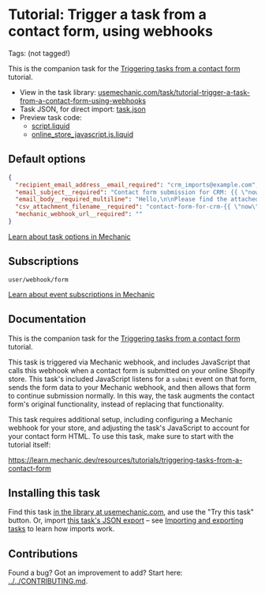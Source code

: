 # Tutorial: Trigger a task from a contact form, using webhooks

Tags: (not tagged!)

This is the companion task for the [Triggering tasks from a contact form](https://learn.mechanic.dev/resources/tutorials/triggering-tasks-from-a-contact-form) tutorial.

* View in the task library: [usemechanic.com/task/tutorial-trigger-a-task-from-a-contact-form-using-webhooks](https://usemechanic.com/task/tutorial-trigger-a-task-from-a-contact-form-using-webhooks)
* Task JSON, for direct import: [task.json](../../tasks/tutorial-trigger-a-task-from-a-contact-form-using-webhooks.json)
* Preview task code:
  * [script.liquid](./script.liquid)
  * [online_store_javascript.js.liquid](./online_store_javascript.js.liquid)

## Default options

```json
{
  "recipient_email_address__email_required": "crm_imports@example.com",
  "email_subject__required": "Contact form submission for CRM: {{ \"now\" | date: \"%Y-%m-%d %H:%M\" }}",
  "email_body__required_multiline": "Hello,\n\nPlease find the attached CSV. Thanks!\n\n-Mechanic, for {{ shop.name }}",
  "csv_attachment_filename__required": "contact-form-for-crm-{{ \"now\" | date: \"%s\" }}",
  "mechanic_webhook_url__required": ""
}
```

[Learn about task options in Mechanic](https://docs.usemechanic.com/article/471-task-options)

## Subscriptions

```liquid
user/webhook/form
```

[Learn about event subscriptions in Mechanic](https://docs.usemechanic.com/article/408-subscriptions)

## Documentation

This is the companion task for the [Triggering tasks from a contact form](https://learn.mechanic.dev/resources/tutorials/triggering-tasks-from-a-contact-form) tutorial.

This task is triggered via Mechanic webhook, and includes JavaScript that calls this webhook when a contact form is submitted on your online Shopify store. This task's included JavaScript listens for a `submit` event on that form, sends the form data to your Mechanic webhook, and then allows that form to continue submission normally. In this way, the task augments the contact form's original functionality, instead of replacing that functionality.

This task requires additional setup, including configuring a Mechanic webhook for your store, and adjusting the task's JavaScript to account for your contact form HTML. To use this task, make sure to start with the tutorial itself:

https://learn.mechanic.dev/resources/tutorials/triggering-tasks-from-a-contact-form

## Installing this task

Find this task [in the library at usemechanic.com](https://usemechanic.com/task/tutorial-trigger-a-task-from-a-contact-form-using-webhooks), and use the "Try this task" button. Or, import [this task's JSON export](../../tasks/tutorial-trigger-a-task-from-a-contact-form-using-webhooks.json) – see [Importing and exporting tasks](https://docs.usemechanic.com/article/505-importing-and-exporting-tasks) to learn how imports work.

## Contributions

Found a bug? Got an improvement to add? Start here: [../../CONTRIBUTING.md](../../CONTRIBUTING.md).
